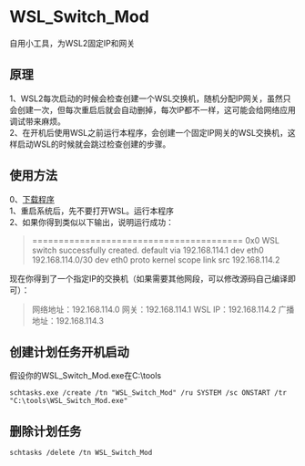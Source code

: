 # WSL_Switch_Mod
自用小工具，为WSL2固定IP和网关

## 原理
1、WSL2每次启动的时候会检查创建一个WSL交换机，随机分配IP网关，虽然只会创建一次，但每次重启后就会自动删掉，每次IP都不一样，这可能会给网络应用调试带来麻烦。   
2、在开机后使用WSL之前运行本程序，会创建一个固定IP网关的WSL交换机，这样启动WSL的时候就会跳过检查创建的步骤。

## 使用方法
0、[下载程序](https://github.com/kkkgo/WSL_Switch_Mod/releases)  
1、重启系统后，先不要打开WSL。运行本程序  
2、如果你得到类似以下输出，说明运行成功：
>========================================
0x0
WSL switch successfully created.
default via 192.168.114.1 dev eth0
192.168.114.0/30 dev eth0 proto kernel scope link src 192.168.114.2

现在你得到了一个指定IP的交换机（如果需要其他网段，可以修改源码自己编译即可）：
>网络地址：192.168.114.0
网关：192.168.114.1
WSL IP：192.168.114.2
    广播地址：192.168.114.3

## 创建计划任务开机启动
假设你的WSL_Switch_Mod.exe在C:\tools  
```
schtasks.exe /create /tn "WSL_Switch_Mod" /ru SYSTEM /sc ONSTART /tr "C:\tools\WSL_Switch_Mod.exe"
```

## 删除计划任务
```
schtasks /delete /tn WSL_Switch_Mod
```
